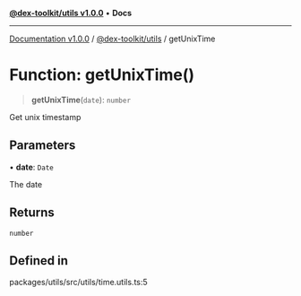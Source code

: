 [**@dex-toolkit/utils v1.0.0**](../README.md) • **Docs**

***

[Documentation v1.0.0](../../../packages.md) / [@dex-toolkit/utils](../README.md) / getUnixTime

# Function: getUnixTime()

> **getUnixTime**(`date`): `number`

Get unix timestamp

## Parameters

• **date**: `Date`

The date

## Returns

`number`

## Defined in

packages/utils/src/utils/time.utils.ts:5

